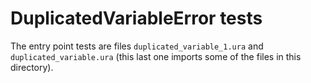 # DuplicatedVariableError tests

The entry point tests are files `duplicated_variable_1.ura` and `duplicated_variable.ura` (this last one imports some of the files in this directory).